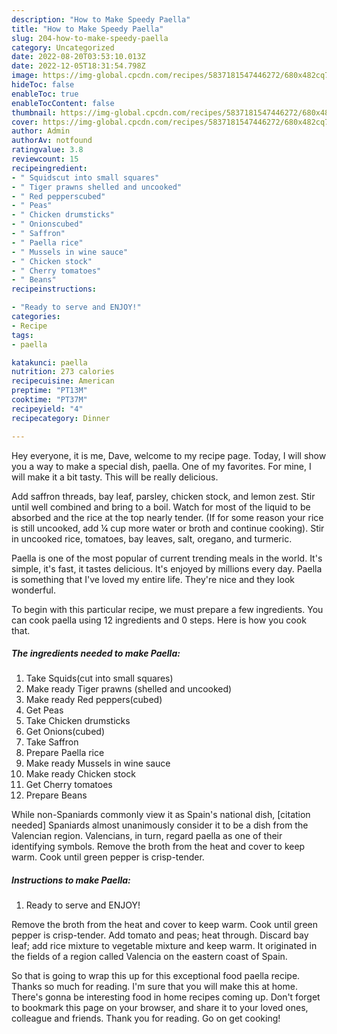 ```yaml
---
description: "How to Make Speedy Paella"
title: "How to Make Speedy Paella"
slug: 204-how-to-make-speedy-paella
category: Uncategorized
date: 2022-08-20T03:53:10.013Z
date: 2022-12-05T18:31:54.798Z
image: https://img-global.cpcdn.com/recipes/5837181547446272/680x482cq70/paella-recipe-main-photo.jpg
hideToc: false
enableToc: true
enableTocContent: false
thumbnail: https://img-global.cpcdn.com/recipes/5837181547446272/680x482cq70/paella-recipe-main-photo.jpg
cover: https://img-global.cpcdn.com/recipes/5837181547446272/680x482cq70/paella-recipe-main-photo.jpg
author: Admin
authorAv: notfound
ratingvalue: 3.8
reviewcount: 15
recipeingredient:
- " Squidscut into small squares"
- " Tiger prawns shelled and uncooked"
- " Red pepperscubed"
- " Peas"
- " Chicken drumsticks"
- " Onionscubed"
- " Saffron"
- " Paella rice"
- " Mussels in wine sauce"
- " Chicken stock"
- " Cherry tomatoes"
- " Beans"
recipeinstructions:

- "Ready to serve and ENJOY!"
categories:
- Recipe
tags:
- paella

katakunci: paella 
nutrition: 273 calories
recipecuisine: American
preptime: "PT13M"
cooktime: "PT37M"
recipeyield: "4"
recipecategory: Dinner

---
```



Hey everyone, it is me, Dave, welcome to my recipe page. Today, I will show you a way to make a special dish, paella. One of my favorites. For mine, I will make it a bit tasty. This will be really delicious.

Add saffron threads, bay leaf, parsley, chicken stock, and lemon zest. Stir until well combined and bring to a boil. Watch for most of the liquid to be absorbed and the rice at the top nearly tender. (If for some reason your rice is still uncooked, add ¼ cup more water or broth and continue cooking). Stir in uncooked rice, tomatoes, bay leaves, salt, oregano, and turmeric.

Paella is one of the most popular of current trending meals in the world. It's simple, it's fast, it tastes delicious. It's enjoyed by millions every day. Paella is something that I've loved my entire life. They're nice and they look wonderful.


To begin with this particular recipe, we must prepare a few ingredients. You can cook paella using 12 ingredients and 0 steps. Here is how you cook that.

<!--inarticleads1-->

##### The ingredients needed to make Paella:

1. Take  Squids(cut into small squares)
1. Make ready  Tiger prawns (shelled and uncooked)
1. Make ready  Red peppers(cubed)
1. Get  Peas
1. Take  Chicken drumsticks
1. Get  Onions(cubed)
1. Take  Saffron
1. Prepare  Paella rice
1. Make ready  Mussels in wine sauce
1. Make ready  Chicken stock
1. Get  Cherry tomatoes
1. Prepare  Beans


While non-Spaniards commonly view it as Spain&#39;s national dish, [citation needed] Spaniards almost unanimously consider it to be a dish from the Valencian region. Valencians, in turn, regard paella as one of their identifying symbols. Remove the broth from the heat and cover to keep warm. Cook until green pepper is crisp-tender. 

<!--inarticleads2-->

##### Instructions to make Paella:


1. Ready to serve and ENJOY!

Remove the broth from the heat and cover to keep warm. Cook until green pepper is crisp-tender. Add tomato and peas; heat through. Discard bay leaf; add rice mixture to vegetable mixture and keep warm. It originated in the fields of a region called Valencia on the eastern coast of Spain. 

So that is going to wrap this up for this exceptional food paella recipe. Thanks so much for reading. I'm sure that you will make this at home. There's gonna be interesting food in home recipes coming up. Don't forget to bookmark this page on your browser, and share it to your loved ones, colleague and friends. Thank you for reading. Go on get cooking!

